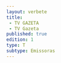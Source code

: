 ```yaml
---
layout: verbete
title:
 - TV GAZETA
 - TV Gazeta
published: true
edition: 1  
type: T
subtype: Emissoras
---
```


